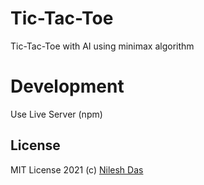 # Tic-Tac-Toe
Tic-Tac-Toe with AI using minimax algorithm

# Development
Use Live Server (npm)

## License
MIT License 2021 (c) [Nilesh Das](LICENSE.md)
